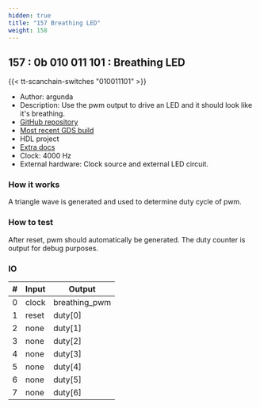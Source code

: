 ```yaml
---
hidden: true
title: "157 Breathing LED"
weight: 158
---
```


## 157 : 0b 010 011 101 : Breathing LED

{{< tt-scanchain-switches "010011101" >}}

* Author: argunda
* Description: Use the pwm output to drive an LED and it should look like it's breathing.
* [GitHub repository](https://github.com/argunda/tt02-breathing-led)
* [Most recent GDS build](https://github.com/argunda/tt02-breathing-led/actions/runs/3529467681)
* HDL project
* [Extra docs]()
* Clock: 4000 Hz
* External hardware: Clock source and external LED circuit.



### How it works

A triangle wave is generated and used to determine duty cycle of pwm.

### How to test

After reset, pwm should automatically be generated. The duty counter is output for debug purposes.

### IO

| # | Input        | Output       |
|---|--------------|--------------|
| 0 | clock  | breathing_pwm |
| 1 | reset  | duty[0] |
| 2 | none  | duty[1] |
| 3 | none  | duty[2] |
| 4 | none  | duty[3] |
| 5 | none  | duty[4] |
| 6 | none  | duty[5] |
| 7 | none  | duty[6] |
